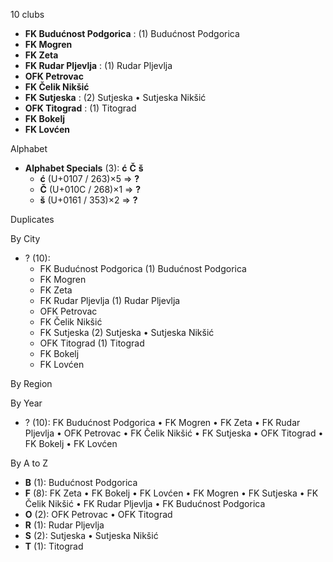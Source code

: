10 clubs

- **FK Budućnost Podgorica** : (1) Budućnost Podgorica
- **FK Mogren**
- **FK Zeta**
- **FK Rudar Pljevlja** : (1) Rudar Pljevlja
- **OFK Petrovac**
- **FK Čelik Nikšić**
- **FK Sutjeska** : (2) Sutjeska • Sutjeska Nikšić
- **OFK Titograd** : (1) Titograd
- **FK Bokelj**
- **FK Lovćen**




Alphabet

- **Alphabet Specials** (3):  **ć**  **Č**  **š** 
  - **ć** (U+0107 / 263)×5 ⇒ **?**
  - **Č** (U+010C / 268)×1 ⇒ **?**
  - **š** (U+0161 / 353)×2 ⇒ **?**




Duplicates





By City

- ? (10): 
  - FK Budućnost Podgorica  (1) Budućnost Podgorica
  - FK Mogren 
  - FK Zeta 
  - FK Rudar Pljevlja  (1) Rudar Pljevlja
  - OFK Petrovac 
  - FK Čelik Nikšić 
  - FK Sutjeska  (2) Sutjeska • Sutjeska Nikšić
  - OFK Titograd  (1) Titograd
  - FK Bokelj 
  - FK Lovćen 




By Region





By Year

- ? (10):   FK Budućnost Podgorica • FK Mogren • FK Zeta • FK Rudar Pljevlja • OFK Petrovac • FK Čelik Nikšić • FK Sutjeska • OFK Titograd • FK Bokelj • FK Lovćen






By A to Z

- **B** (1): Budućnost Podgorica
- **F** (8): FK Zeta • FK Bokelj • FK Lovćen • FK Mogren • FK Sutjeska • FK Čelik Nikšić • FK Rudar Pljevlja • FK Budućnost Podgorica
- **O** (2): OFK Petrovac • OFK Titograd
- **R** (1): Rudar Pljevlja
- **S** (2): Sutjeska • Sutjeska Nikšić
- **T** (1): Titograd




